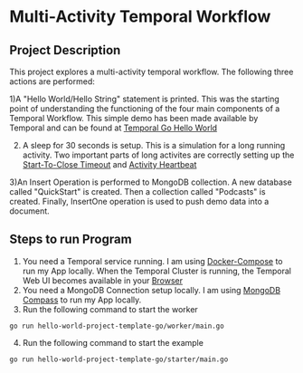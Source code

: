 # Multi-Activity Temporal Workflow

## Project Description
This project explores a multi-activity temporal workflow. 
The following three actions are performed:

1)A "Hello World/Hello String" statement is printed. 
This was the starting point of understanding the functioning of the four main components of a Temporal Workflow. This simple demo has been made available by Temporal and can be found at [Temporal Go Hello World](https://github.com/temporalio/samples-go/tree/main/helloworld)

2) A sleep for 30 seconds is setup. This is a simulation for a long running activity. Two important parts of long activites are correctly setting up the [Start-To-Close Timeout](https://docs.temporal.io/docs/concepts/what-is-a-start-to-close-timeout) and [Activity Heartbeat](https://docs.temporal.io/docs/go/how-to-heartbeat-an-activity-in-go)

3)An Insert Operation is performed to MongoDB collection.
A new database called "QuickStart" is created. Then a collection called "Podcasts" is created. Finally, InsertOne operation is used to push demo data into a document.

## Steps to run Program
1) You need a Temporal service running. I am using [Docker-Compose](https://docs.temporal.io/docs/clusters/quick-install/#docker-compose) to run my App locally.
   When the Temporal Cluster is running, the Temporal Web UI becomes available in your [Browser](http://localhost:8088/namespaces/default/workflows?range=last-30-days&status=ALL)
2) You need a MongoDB Connection setup locally. I am using [MongoDB Compass](https://www.mongodb.com/products/compass) to run my App locally.
3) Run the following command to start the worker
```
go run hello-world-project-template-go/worker/main.go
```
4) Run the following command to start the example
```
go run hello-world-project-template-go/starter/main.go
```
